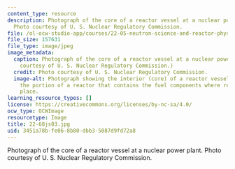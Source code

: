 ```yaml
---
content_type: resource
description: Photograph of the core of a reactor vessel at a nuclear power plant.
  Photo courtesy of U. S. Nuclear Regulatory Commission.
file: /ol-ocw-studio-app/courses/22-05-neutron-science-and-reactor-physics-fall-2009/3451a78bfe068b80dbb35087d9fd72a8_22-68js03.jpg
file_size: 157631
file_type: image/jpeg
image_metadata:
  caption: Photograph of the core of a reactor vessel at a nuclear power plant. (Photo
    courtesy of U. S. Nuclear Regulatory Commission.)
  credit: Photo courtesy of U. S. Nuclear Regulatory Commission.
  image-alt: Photograph showing the interior (core) of a reactor vessel. A core is
    the portion of a reactor that contains the fuel components where reactions take
    place.
learning_resource_types: []
license: https://creativecommons.org/licenses/by-nc-sa/4.0/
ocw_type: OCWImage
resourcetype: Image
title: 22-68js03.jpg
uid: 3451a78b-fe06-8b80-dbb3-5087d9fd72a8
---
```

Photograph of the core of a reactor vessel at a nuclear power plant. Photo courtesy of U. S. Nuclear Regulatory Commission.
